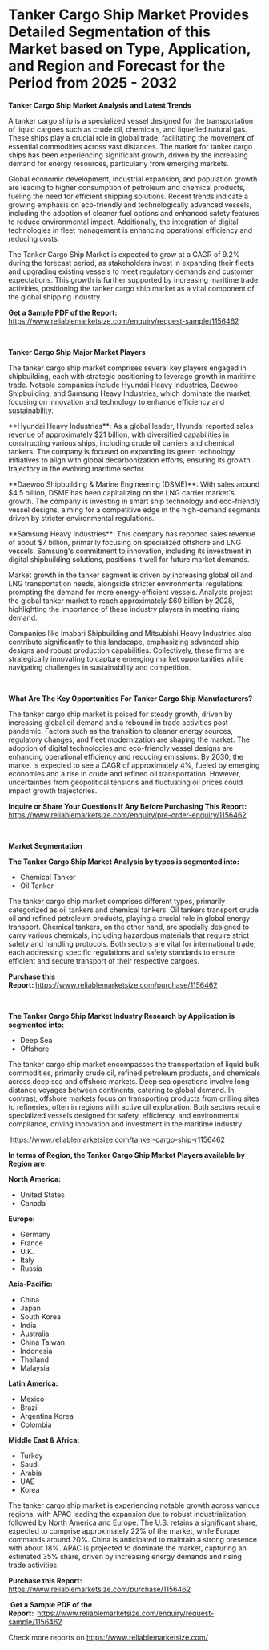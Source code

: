 <p><h1>Tanker Cargo Ship Market Provides Detailed Segmentation of this Market based on Type, Application, and Region and Forecast for the Period from 2025 - 2032</h1></p><p><strong>Tanker Cargo Ship Market Analysis and Latest Trends</strong></p>
<p><p>A tanker cargo ship is a specialized vessel designed for the transportation of liquid cargoes such as crude oil, chemicals, and liquefied natural gas. These ships play a crucial role in global trade, facilitating the movement of essential commodities across vast distances. The market for tanker cargo ships has been experiencing significant growth, driven by the increasing demand for energy resources, particularly from emerging markets. </p><p>Global economic development, industrial expansion, and population growth are leading to higher consumption of petroleum and chemical products, fueling the need for efficient shipping solutions. Recent trends indicate a growing emphasis on eco-friendly and technologically advanced vessels, including the adoption of cleaner fuel options and enhanced safety features to reduce environmental impact. Additionally, the integration of digital technologies in fleet management is enhancing operational efficiency and reducing costs.</p><p>The Tanker Cargo Ship Market is expected to grow at a CAGR of 9.2% during the forecast period, as stakeholders invest in expanding their fleets and upgrading existing vessels to meet regulatory demands and customer expectations. This growth is further supported by increasing maritime trade activities, positioning the tanker cargo ship market as a vital component of the global shipping industry.</p></p>
<p><strong>Get a Sample PDF of the Report:&nbsp;</strong> <a href="https://www.reliablemarketsize.com/enquiry/request-sample/1156462?utm_campaign=2271&utm_medium=2&utm_source=Github&utm_content=ia&utm_term=30032025&utm_id=tanker-cargo-ship">https://www.reliablemarketsize.com/enquiry/request-sample/1156462</a></p>
<p>&nbsp;</p>
<p><strong>Tanker Cargo Ship Major Market Players</strong></p>
<p><p>The tanker cargo ship market comprises several key players engaged in shipbuilding, each with strategic positioning to leverage growth in maritime trade. Notable companies include Hyundai Heavy Industries, Daewoo Shipbuilding, and Samsung Heavy Industries, which dominate the market, focusing on innovation and technology to enhance efficiency and sustainability.</p><p>**Hyundai Heavy Industries**: As a global leader, Hyundai reported sales revenue of approximately $21 billion, with diversified capabilities in constructing various ships, including crude oil carriers and chemical tankers. The company is focused on expanding its green technology initiatives to align with global decarbonization efforts, ensuring its growth trajectory in the evolving maritime sector.</p><p>**Daewoo Shipbuilding & Marine Engineering (DSME)**: With sales around $4.5 billion, DSME has been capitalizing on the LNG carrier market's growth. The company is investing in smart ship technology and eco-friendly vessel designs, aiming for a competitive edge in the high-demand segments driven by stricter environmental regulations.</p><p>**Samsung Heavy Industries**: This company has reported sales revenue of about $7 billion, primarily focusing on specialized offshore and LNG vessels. Samsung's commitment to innovation, including its investment in digital shipbuilding solutions, positions it well for future market demands.</p><p>Market growth in the tanker segment is driven by increasing global oil and LNG transportation needs, alongside stricter environmental regulations prompting the demand for more energy-efficient vessels. Analysts project the global tanker market to reach approximately $60 billion by 2028, highlighting the importance of these industry players in meeting rising demand. </p><p>Companies like Imabari Shipbuilding and Mitsubishi Heavy Industries also contribute significantly to this landscape, emphasizing advanced ship designs and robust production capabilities. Collectively, these firms are strategically innovating to capture emerging market opportunities while navigating challenges in sustainability and competition.</p></p>
<p>&nbsp;</p>
<p><strong>What Are The Key Opportunities For Tanker Cargo Ship Manufacturers?</strong></p>
<p><p>The tanker cargo ship market is poised for steady growth, driven by increasing global oil demand and a rebound in trade activities post-pandemic. Factors such as the transition to cleaner energy sources, regulatory changes, and fleet modernization are shaping the market. The adoption of digital technologies and eco-friendly vessel designs are enhancing operational efficiency and reducing emissions. By 2030, the market is expected to see a CAGR of approximately 4%, fueled by emerging economies and a rise in crude and refined oil transportation. However, uncertainties from geopolitical tensions and fluctuating oil prices could impact growth trajectories.</p></p>
<p><strong>Inquire or Share Your Questions If Any Before Purchasing This Report:</strong> <a href="https://www.reliablemarketsize.com/enquiry/pre-order-enquiry/1156462?utm_campaign=2271&utm_medium=2&utm_source=Github&utm_content=ia&utm_term=30032025&utm_id=tanker-cargo-ship">https://www.reliablemarketsize.com/enquiry/pre-order-enquiry/1156462</a></p>
<p>&nbsp;</p>
<p><strong>Market Segmentation</strong></p>
<p><strong>The Tanker Cargo Ship Market Analysis by types is segmented into:</strong></p>
<p><ul><li>Chemical Tanker</li><li>Oil Tanker</li></ul></p>
<p><p>The tanker cargo ship market comprises different types, primarily categorized as oil tankers and chemical tankers. Oil tankers transport crude oil and refined petroleum products, playing a crucial role in global energy transport. Chemical tankers, on the other hand, are specially designed to carry various chemicals, including hazardous materials that require strict safety and handling protocols. Both sectors are vital for international trade, each addressing specific regulations and safety standards to ensure efficient and secure transport of their respective cargoes.</p></p>
<p><strong>Purchase this Report:&nbsp;</strong><a href="https://www.reliablemarketsize.com/purchase/1156462?utm_campaign=2271&utm_medium=2&utm_source=Github&utm_content=ia&utm_term=30032025&utm_id=tanker-cargo-ship">https://www.reliablemarketsize.com/purchase/1156462</a></p>
<p>&nbsp;</p>
<p><strong>The Tanker Cargo Ship Market Industry Research by Application is segmented into:</strong></p>
<p><ul><li>Deep Sea</li><li>Offshore</li></ul></p>
<p><p>The tanker cargo ship market encompasses the transportation of liquid bulk commodities, primarily crude oil, refined petroleum products, and chemicals across deep sea and offshore markets. Deep sea operations involve long-distance voyages between continents, catering to global demand. In contrast, offshore markets focus on transporting products from drilling sites to refineries, often in regions with active oil exploration. Both sectors require specialized vessels designed for safety, efficiency, and environmental compliance, driving innovation and investment in the maritime industry.</p></p>
<p><a href="https://www.reliablemarketsize.com/tanker-cargo-ship-r1156462?utm_campaign=2271&utm_medium=2&utm_source=Github&utm_content=ia&utm_term=30032025&utm_id=tanker-cargo-ship">&nbsp;https://www.reliablemarketsize.com/tanker-cargo-ship-r1156462</a></p>
<p><strong>In terms of Region, the Tanker Cargo Ship Market Players available by Region are:</strong></p>
<p>
    <p> <strong> North America: </strong>
        <ul>
            <li>United States</li>
            <li>Canada</li>
        </ul>
        </p> 
    <p> <strong> Europe: </strong>
        <ul>
            <li>Germany</li>
            <li>France</li>
            <li>U.K.</li>
            <li>Italy</li>
            <li>Russia</li>
        </ul>
        </p> 
    <p> <strong> Asia-Pacific: </strong>
        <ul>
            <li>China</li>
            <li>Japan</li>
            <li>South Korea</li>
            <li>India</li>
            <li>Australia</li>
            <li>China Taiwan</li>
            <li>Indonesia</li>
            <li>Thailand</li>
            <li>Malaysia</li>
        </ul>
        </p> 
    <p> <strong> Latin America: </strong>
        <ul>
            <li>Mexico</li>
            <li>Brazil</li>
            <li>Argentina Korea</li>
            <li>Colombia</li>
        </ul>
        </p> 
    <p> <strong> Middle East & Africa: </strong>
        <ul>
            <li>Turkey</li>
            <li>Saudi</li>
            <li>Arabia</li>
            <li>UAE</li>
            <li>Korea</li>
        </ul>
    </p>
    </p>
<p><p>The tanker cargo ship market is experiencing notable growth across various regions, with APAC leading the expansion due to robust industrialization, followed by North America and Europe. The U.S. retains a significant share, expected to comprise approximately 22% of the market, while Europe commands around 20%. China is anticipated to maintain a strong presence with about 18%. APAC is projected to dominate the market, capturing an estimated 35% share, driven by increasing energy demands and rising trade activities.</p></p>
<p><strong>Purchase this Report: </strong><a href="https://www.reliablemarketsize.com/purchase/1156462?utm_campaign=2271&utm_medium=2&utm_source=Github&utm_content=ia&utm_term=30032025&utm_id=tanker-cargo-ship">https://www.reliablemarketsize.com/purchase/1156462</a></p>
<p>&nbsp;<strong>Get a Sample PDF of the Report:&nbsp;&nbsp;</strong><a href="https://www.reliablemarketsize.com/enquiry/request-sample/1156462?utm_campaign=2271&utm_medium=2&utm_source=Github&utm_content=ia&utm_term=30032025&utm_id=tanker-cargo-ship">https://www.reliablemarketsize.com/enquiry/request-sample/1156462</a></p>
<p><strong></strong></p>
<p>Check more reports on <a href="https://www.reliablemarketsize.com/?utm_campaign=2271&utm_medium=2&utm_source=Github&utm_content=ia&utm_term=30032025&utm_id=tanker-cargo-ship">https://www.reliablemarketsize.com/</a></p>